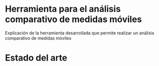 # Herramienta para el análisis comparativo de medidas móviles
Explicación de la herramienta desarrollada que permite realizar un análisis comparativo de medidas móviles
# Estado del arte
